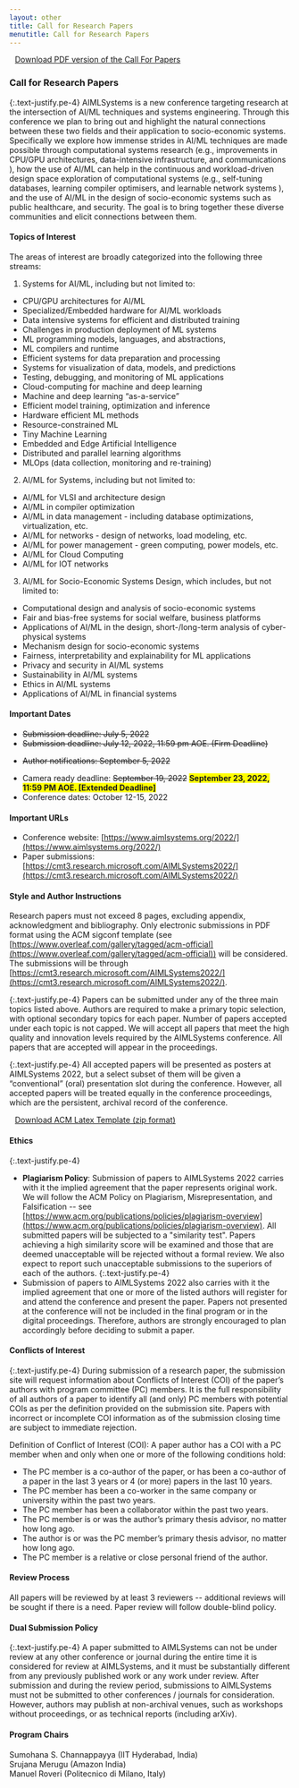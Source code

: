 ```yaml
---
layout: other
title: Call for Research Papers
menutitle: Call for Research Papers
---
```


  <!-- <div class="title">Important Dates</div> -->

  
<!--<div class=" container bd-callout bd-callout-info text-attention" style="width:100%; background-color: lightgrey; font-size: 20px">
  
  <div class="blink-text"><marquee behavior="scroll" direction="left">Important Announcement: Given multiple requests for a deadline extension, we have decided to extend the paper submission deadline for AIMLSystems 2022 to July 12, 2022, 11:59 pm AOE. Please note that this is a firm deadline.</marquee></div>
</div>--> 

<div class="callout callout-primary me-4">
<a href="{{ site.baseurl }}/docs/{{ site.cfp_pdf }}?{{ site.time | date: "%s" }}" download="AIMLSystems - Call for Papers.pdf"><i class="bi bi-download" style="margin-right: 10px;"></i>  Download PDF version of the Call For Papers</a>
</div>

### Call for Research Papers

{:.text-justify.pe-4}
AIMLSystems is a new conference targeting research at the intersection of AI/ML 
techniques and systems engineering. Through this conference we plan to bring out and highlight 
the natural connections between these two fields and their application to socio-economic systems. 
Specifically we explore how immense strides in AI/ML techniques are made possible through 
computational systems research (e.g., improvements in CPU/GPU architectures, data-intensive infrastructure, and 
communications ), how the use of AI/ML can help in the continuous and workload-driven design space exploration 
of computational systems (e.g., self-tuning databases, learning compiler optimisers, and learnable 
network systems ), and the use of AI/ML in the design of socio-economic systems such as public healthcare, and security. 
The goal is to bring together these diverse communities and elicit connections between them.

#### Topics of Interest

The areas of interest are broadly categorized into the following three streams: 

1. Systems for AI/ML, including but not limited to:  
  * CPU/GPU architectures for AI/ML
  * Specialized/Embedded hardware for AI/ML workloads
  * Data intensive systems for efficient and distributed training
  * Challenges in production deployment of ML systems
  * ML programming models, languages, and abstractions,
  * ML compilers and runtime 
  * Efficient systems for data preparation and processing
  * Systems for visualization of data, models, and predictions
  * Testing, debugging, and monitoring of ML applications
  * Cloud-computing for machine and deep learning
  * Machine and deep learning “as-a-service”
  * Efficient model training, optimization and inference 
  * Hardware efficient ML methods
  * Resource-constrained ML
  * Tiny Machine Learning
  * Embedded and Edge Artificial Intelligence
  * Distributed and parallel learning algorithms
  * MLOps (data collection, monitoring and re-training)

2. AI/ML for Systems, including but not limited to: 
  * AI/ML for VLSI and architecture design
  * AI/ML in compiler optimization 
  * AI/ML in data management - including database optimizations, virtualization, etc.
  * AI/ML for networks - design of networks, load modeling, etc.
  * AI/ML for power management - green computing, power models, etc.
  * AI/ML for Cloud Computing
  * AI/ML for IOT networks

3. AI/ML for Socio-Economic Systems Design, which includes, but not limited to: 
  * Computational design and analysis of socio-economic systems
  * Fair and bias-free systems for social welfare, business platforms
  * Applications of AI/ML in the design, short-/long-term analysis of cyber-physical systems
  * Mechanism design for socio-economic systems
  * Fairness, interpretability and explainability for ML applications
  * Privacy and security in AI/ML systems
  * Sustainability in AI/ML systems
  * Ethics in AI/ML systems
  * Applications of AI/ML in financial systems

<!--[&nbsp;](#imp_date){:#imp_date}-->
#### Important Dates

<!-- * ~~Paper submissions due: July 5, 2022~~ -->
<!-- <div class="text-attention" style="background-color: yellow; width: 450px">
<ul><li>Paper submissions due: July 12, 2022, 11:59 pm AOE.(Firm Deadline)</li></ul></div> -->
* ~~Submission deadline: July 5, 2022~~
* ~~Submission deadline: July 12, 2022, 11:59 pm AOE.  (Firm Deadline)~~
<!-- * Author notifications:  August 30, 2022 -->
* ~~Author notifications:  September 5, 2022~~
<!-- * Camera ready deadline: September 12, 2022 -->
* Camera ready deadline: ~~September 19, 2022~~ **<span style="background-color: #FFFF00">September 23, 2022, 11:59 PM AOE. [Extended Deadline]</span>**
* Conference dates: October 12-15, 2022

#### Important URLs

* Conference website: [https://www.aimlsystems.org/2022/](https://www.aimlsystems.org/2022/) 
* Paper submissions: [https://cmt3.research.microsoft.com/AIMLSystems2022/](https://cmt3.research.microsoft.com/AIMLSystems2022/)


#### Style and Author Instructions
Research papers must not exceed 8 pages, excluding appendix, acknowledgment and bibliography. Only electronic submissions in PDF format using the ACM sigconf template (see 
[https://www.overleaf.com/gallery/tagged/acm-official](https://www.overleaf.com/gallery/tagged/acm-official)) will be considered. The submissions will be through 
[https://cmt3.research.microsoft.com/AIMLSystems2022/](https://cmt3.research.microsoft.com/AIMLSystems2022/).

{:.text-justify.pe-4}
Papers can be submitted under any of the three main topics listed above. Authors are required to make a primary topic selection, with optional secondary topics for each paper. Number of papers accepted under each topic is not capped. We will accept all papers that meet the high quality and innovation levels required by the AIMLSystems conference. All papers that are accepted will appear in the proceedings. 

{:.text-justify.pe-4}
All accepted papers will be presented as posters at AIMLSystems 2022, but a select subset of them will be given a “conventional” (oral) presentation slot during the conference. However, all accepted papers will be treated equally in the conference proceedings, which are the persistent, archival record of the conference.



<div class="callout callout-primary me-4">
<a href="{{ site.baseurl }}/docs/{{ site.acm_latex }}?{{ site.time | date: "%s" }}" download="ACM_Latex_Template.zip"><i class="bi bi-download" style="margin-right: 10px;"></i> Download ACM Latex Template (zip format)</a>
</div>

#### Ethics
{:.text-justify.pe-4}
* **Plagiarism Policy**: Submission of papers to AIMLSystems 2022 carries with it the implied agreement that the paper represents original work. We will follow the ACM Policy on Plagiarism, Misrepresentation, and Falsification -- see [https://www.acm.org/publications/policies/plagiarism-overview](https://www.acm.org/publications/policies/plagiarism-overview). All submitted papers will be subjected to a "similarity test". Papers achieving a high similarity score will be examined and those that are deemed unacceptable will be rejected without a formal review. We also expect to report such unacceptable submissions to the superiors of each of the authors.
{:.text-justify.pe-4}
* Submission of papers to AIMLSystems 2022 also carries with it the implied agreement that one or more of the listed authors will register for and attend the conference and present the paper. Papers not presented at the conference will not be included in the final program or in the digital proceedings. Therefore, authors are strongly encouraged to plan accordingly before deciding to submit a paper.

#### Conflicts of Interest
{:.text-justify.pe-4}
During submission of a research paper, the submission site will request information about Conflicts of Interest (COI) of the paper’s authors with program committee (PC) members. It is the full responsibility of all authors of a paper to identify all (and only) PC members with potential COIs as per the definition provided on the submission site. Papers with incorrect or incomplete COI information as of the submission closing time are subject to immediate rejection.

Definition of Conflict of Interest (COI): A paper author has a COI with a PC member when and only when one or more of the following conditions hold:

* The PC member is a co-author of the paper, or has been a co-author of a paper in the last 3 years or 4 (or more) papers in the last 10 years.
* The PC member has been a co-worker in the same company or university within the past two years.
* The PC member has been a collaborator within the past two years.
* The PC member is or was the author’s primary thesis advisor, no matter how long ago.
* The author is or was the PC member’s primary thesis advisor, no matter how long ago.
* The PC member is a relative or close personal friend of the author.


#### Review Process
All papers will be reviewed by at least 3 reviewers -- additional reviews will be sought if there is a need. Paper review will follow double-blind policy.

#### Dual Submission Policy
{:.text-justify.pe-4}
A paper submitted to AIMLSystems can not be under review at any other conference or journal during the entire time it is considered for review at AIMLSystems, and it must be substantially different from any previously published work or any work under review. After submission and during the review period, submissions to AIMLSystems must not be submitted to other conferences / journals for consideration. However, authors may publish at non-archival venues, such as workshops without proceedings, or as technical reports (including arXiv).




#### Program Chairs
Sumohana S. Channappayya (IIT Hyderabad, India) \
Srujana Merugu (Amazon India) \
Manuel Roveri (Politecnico di Milano, Italy)




